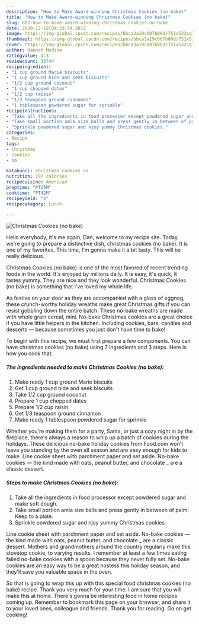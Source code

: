 ```yaml
---
description: "How to Make Award-winning Christmas Cookies (no bake)"
title: "How to Make Award-winning Christmas Cookies (no bake)"
slug: 802-how-to-make-award-winning-christmas-cookies-no-bake
date: 2020-12-18T04:33:54.301Z
image: https://img-global.cpcdn.com/recipes/bbca3a19c607b80d/751x532cq70/christmas-cookies-no-bake-recipe-main-photo.jpg
thumbnail: https://img-global.cpcdn.com/recipes/bbca3a19c607b80d/751x532cq70/christmas-cookies-no-bake-recipe-main-photo.jpg
cover: https://img-global.cpcdn.com/recipes/bbca3a19c607b80d/751x532cq70/christmas-cookies-no-bake-recipe-main-photo.jpg
author: Hannah Medina
ratingvalue: 4.3
reviewcount: 38744
recipeingredient:
- "1 cup ground Marie biscuits"
- "1 cup ground hide and seek biscuits"
- "1/2 cup ground coconut"
- "1 cup chopped dates"
- "1/2 cup raisin"
- "1/3 teaspoon ground cinnamon"
- "1 tablespoon powdered sugar for sprinkle"
recipeinstructions:
- "Take all the ingredients in food processor except powdered sugar and make soft dough."
- "Take small portion amla size balls and press gently in between of palm. Keep to a plate."
- "Sprinkle powdered sugar and njoy yummy Christmas cookies."
categories:
- Recipe
tags:
- christmas
- cookies
- no

katakunci: christmas cookies no 
nutrition: 297 calories
recipecuisine: American
preptime: "PT25M"
cooktime: "PT42M"
recipeyield: "2"
recipecategory: Lunch

---
```



![Christmas Cookies (no bake)](https://img-global.cpcdn.com/recipes/bbca3a19c607b80d/751x532cq70/christmas-cookies-no-bake-recipe-main-photo.jpg)

Hello everybody, it's me again, Dan, welcome to my recipe site. Today, we're going to prepare a distinctive dish, christmas cookies (no bake). It is one of my favorites. This time, I'm gonna make it a bit tasty. This will be really delicious.

Christmas Cookies (no bake) is one of the most favored of recent trending foods in the world. It's enjoyed by millions daily. It is easy, it's quick, it tastes yummy. They are nice and they look wonderful. Christmas Cookies (no bake) is something that I've loved my whole life.

As festive on your door as they are accompanied with a glass of eggnog, these crunch-worthy holiday wreaths make great Christmas gifts if you can resist gobbling down the entire batch. These no-bake wreaths are made with whole grain cereal, mini. No-bake Christmas cookies are a great choice if you have little helpers in the kitchen. Including cookies, bars, candies and desserts — because sometimes you just don&#39;t have time to bake!


To begin with this recipe, we must first prepare a few components. You can have christmas cookies (no bake) using 7 ingredients and 3 steps. Here is how you cook that.

<!--inarticleads1-->

##### The ingredients needed to make Christmas Cookies (no bake):

1. Make ready 1 cup ground Marie biscuits
1. Get 1 cup ground hide and seek biscuits
1. Take 1/2 cup ground coconut
1. Prepare 1 cup chopped dates
1. Prepare 1/2 cup raisin
1. Get 1/3 teaspoon ground cinnamon
1. Make ready 1 tablespoon powdered sugar for sprinkle


Whether you&#39;re making them for a party, Santa, or just a cozy night in by the fireplace, there&#39;s always a reason to whip up a batch of cookies during the holidays. These delicious no-bake holiday cookies from Food.com won&#39;t leave you standing by the oven all season and are easy enough for kids to make. Line cookie sheet with parchment paper and set aside. No-bake cookies — the kind made with oats, peanut butter, and chocolate _ are a classic dessert. 

<!--inarticleads2-->

##### Steps to make Christmas Cookies (no bake):

1. Take all the ingredients in food processor except powdered sugar and make soft dough.
1. Take small portion amla size balls and press gently in between of palm. Keep to a plate.
1. Sprinkle powdered sugar and njoy yummy Christmas cookies.


Line cookie sheet with parchment paper and set aside. No-bake cookies — the kind made with oats, peanut butter, and chocolate _ are a classic dessert. Mothers and grandmothers around the country regularly make this stovetop cookie, to varying results. I remember at least a few times eating failed no-bake cookies with a spoon because they never fully set. No-bake cookies are an easy way to be a great hostess this holiday season, and they&#39;ll save you valuable space in the oven. 

So that is going to wrap this up with this special food christmas cookies (no bake) recipe. Thank you very much for your time. I am sure that you will make this at home. There's gonna be interesting food in home recipes coming up. Remember to bookmark this page on your browser, and share it to your loved ones, colleague and friends. Thank you for reading. Go on get cooking!
